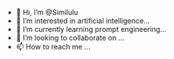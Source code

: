 - 👋 Hi, I’m @Similulu
- 👀 I’m interested in artificial intelligence...
- 🌱 I’m currently learning prompt engineering...
- 💞️ I’m looking to collaborate on ...
- 📫 How to reach me ...

<!---
Similulu/Similulu is a ✨ special ✨ repository because its `README.md` (this file) appears on your GitHub profile.
You can click the Preview link to take a look at your changes.
--->
